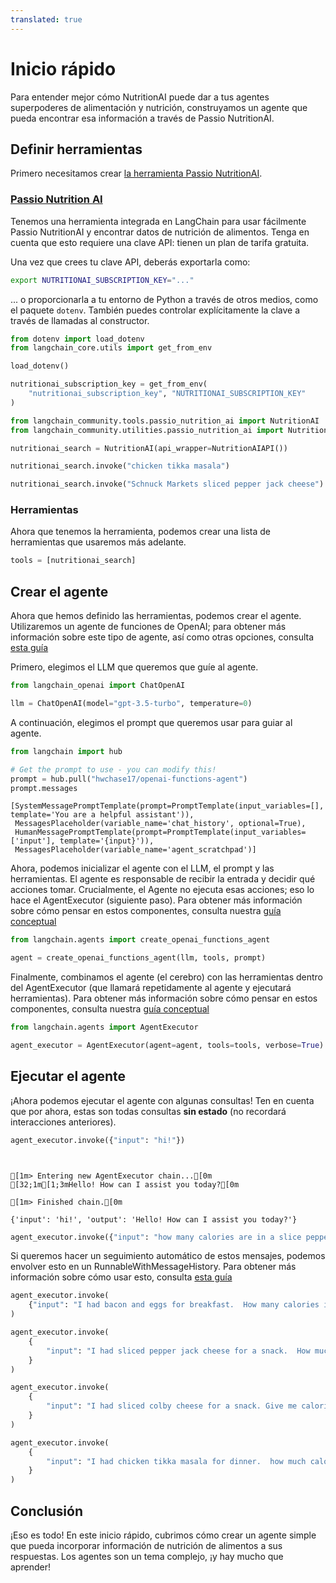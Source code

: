 ```yaml
---
translated: true
---
```


# Inicio rápido

Para entender mejor cómo NutritionAI puede dar a tus agentes superpoderes de alimentación y nutrición, construyamos un agente que pueda encontrar esa información a través de Passio NutritionAI.

## Definir herramientas

Primero necesitamos crear [la herramienta Passio NutritionAI](/docs/integrations/tools/passio_nutrition_ai).

### [Passio Nutrition AI](/docs/integrations/tools/passio_nutrition_ai)

Tenemos una herramienta integrada en LangChain para usar fácilmente Passio NutritionAI y encontrar datos de nutrición de alimentos.
Tenga en cuenta que esto requiere una clave API: tienen un plan de tarifa gratuita.

Una vez que crees tu clave API, deberás exportarla como:

```bash
export NUTRITIONAI_SUBSCRIPTION_KEY="..."
```

... o proporcionarla a tu entorno de Python a través de otros medios, como el paquete `dotenv`. También puedes controlar explícitamente la clave a través de llamadas al constructor.

```python
from dotenv import load_dotenv
from langchain_core.utils import get_from_env

load_dotenv()

nutritionai_subscription_key = get_from_env(
    "nutritionai_subscription_key", "NUTRITIONAI_SUBSCRIPTION_KEY"
)
```

```python
from langchain_community.tools.passio_nutrition_ai import NutritionAI
from langchain_community.utilities.passio_nutrition_ai import NutritionAIAPI
```

```python
nutritionai_search = NutritionAI(api_wrapper=NutritionAIAPI())
```

```python
nutritionai_search.invoke("chicken tikka masala")
```

```python
nutritionai_search.invoke("Schnuck Markets sliced pepper jack cheese")
```

### Herramientas

Ahora que tenemos la herramienta, podemos crear una lista de herramientas que usaremos más adelante.

```python
tools = [nutritionai_search]
```

## Crear el agente

Ahora que hemos definido las herramientas, podemos crear el agente. Utilizaremos un agente de funciones de OpenAI; para obtener más información sobre este tipo de agente, así como otras opciones, consulta [esta guía](/docs/modules/agents/agent_types/)

Primero, elegimos el LLM que queremos que guíe al agente.

```python
from langchain_openai import ChatOpenAI

llm = ChatOpenAI(model="gpt-3.5-turbo", temperature=0)
```

A continuación, elegimos el prompt que queremos usar para guiar al agente.

```python
from langchain import hub

# Get the prompt to use - you can modify this!
prompt = hub.pull("hwchase17/openai-functions-agent")
prompt.messages
```

```output
[SystemMessagePromptTemplate(prompt=PromptTemplate(input_variables=[], template='You are a helpful assistant')),
 MessagesPlaceholder(variable_name='chat_history', optional=True),
 HumanMessagePromptTemplate(prompt=PromptTemplate(input_variables=['input'], template='{input}')),
 MessagesPlaceholder(variable_name='agent_scratchpad')]
```

Ahora, podemos inicializar el agente con el LLM, el prompt y las herramientas. El agente es responsable de recibir la entrada y decidir qué acciones tomar. Crucialmente, el Agente no ejecuta esas acciones; eso lo hace el AgentExecutor (siguiente paso). Para obtener más información sobre cómo pensar en estos componentes, consulta nuestra [guía conceptual](/docs/modules/agents/concepts)

```python
from langchain.agents import create_openai_functions_agent

agent = create_openai_functions_agent(llm, tools, prompt)
```

Finalmente, combinamos el agente (el cerebro) con las herramientas dentro del AgentExecutor (que llamará repetidamente al agente y ejecutará herramientas). Para obtener más información sobre cómo pensar en estos componentes, consulta nuestra [guía conceptual](/docs/modules/agents/concepts)

```python
from langchain.agents import AgentExecutor

agent_executor = AgentExecutor(agent=agent, tools=tools, verbose=True)
```

## Ejecutar el agente

¡Ahora podemos ejecutar el agente con algunas consultas! Ten en cuenta que por ahora, estas son todas consultas **sin estado** (no recordará interacciones anteriores).

```python
agent_executor.invoke({"input": "hi!"})
```

```output


[1m> Entering new AgentExecutor chain...[0m
[32;1m[1;3mHello! How can I assist you today?[0m

[1m> Finished chain.[0m
```

```output
{'input': 'hi!', 'output': 'Hello! How can I assist you today?'}
```

```python
agent_executor.invoke({"input": "how many calories are in a slice pepperoni pizza?"})
```

Si queremos hacer un seguimiento automático de estos mensajes, podemos envolver esto en un RunnableWithMessageHistory. Para obtener más información sobre cómo usar esto, consulta [esta guía](/docs/expression_language/how_to/message_history)

```python
agent_executor.invoke(
    {"input": "I had bacon and eggs for breakfast.  How many calories is that?"}
)
```

```python
agent_executor.invoke(
    {
        "input": "I had sliced pepper jack cheese for a snack.  How much protein did I have?"
    }
)
```

```python
agent_executor.invoke(
    {
        "input": "I had sliced colby cheese for a snack. Give me calories for this Schnuck Markets product."
    }
)
```

```python
agent_executor.invoke(
    {
        "input": "I had chicken tikka masala for dinner.  how much calories, protein, and fat did I have with default quantity?"
    }
)
```

## Conclusión

¡Eso es todo! En este inicio rápido, cubrimos cómo crear un agente simple que pueda incorporar información de nutrición de alimentos a sus respuestas. Los agentes son un tema complejo, ¡y hay mucho que aprender!
